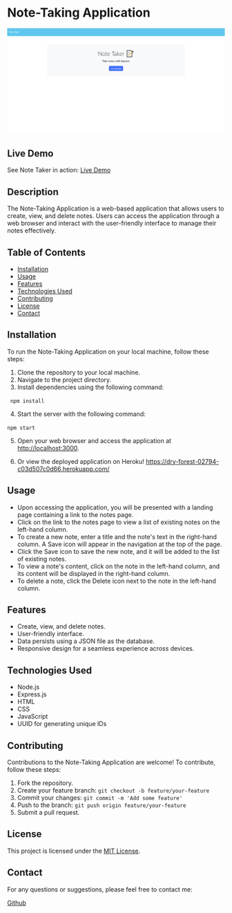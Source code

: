 # Note-Taking Application

![Note-Taking Application](./public/assets/images/note-taker.png)

## Live Demo

See Note Taker in action: [Live Demo](https://drive.google.com/file/d/1M4dly2Sj9MMsWq0BJbfNDIgjg4M_YNCV/view)

## Description

The Note-Taking Application is a web-based application that allows users to create, view, and delete notes. Users can access the application through a web browser and interact with the user-friendly interface to manage their notes effectively.

## Table of Contents

- [Installation](#installation)
- [Usage](#usage)
- [Features](#features)
- [Technologies Used](#technologies-used)
- [Contributing](#contributing)
- [License](#license)
- [Contact](#contact)

## Installation

To run the Note-Taking Application on your local machine, follow these steps:

1. Clone the repository to your local machine.
2. Navigate to the project directory.
3. Install dependencies using the following command:

``` npm install```

4. Start the server with the following command:

```npm start```

5. Open your web browser and access the application at [http://localhost:3000](http://localhost:3000).
  
6. Or view the deployed application on Heroku! https://dry-forest-02794-c03d507c0d66.herokuapp.com/

## Usage

- Upon accessing the application, you will be presented with a landing page containing a link to the notes page.
- Click on the link to the notes page to view a list of existing notes on the left-hand column.
- To create a new note, enter a title and the note's text in the right-hand column. A Save icon will appear in the navigation at the top of the page.
- Click the Save icon to save the new note, and it will be added to the list of existing notes.
- To view a note's content, click on the note in the left-hand column, and its content will be displayed in the right-hand column.
- To delete a note, click the Delete icon next to the note in the left-hand column.

## Features

- Create, view, and delete notes.
- User-friendly interface.
- Data persists using a JSON file as the database.
- Responsive design for a seamless experience across devices.

## Technologies Used

- Node.js
- Express.js
- HTML
- CSS
- JavaScript
- UUID for generating unique IDs

## Contributing

Contributions to the Note-Taking Application are welcome! To contribute, follow these steps:

1. Fork the repository.
2. Create your feature branch: `git checkout -b feature/your-feature`
3. Commit your changes: `git commit -m 'Add some feature'`
4. Push to the branch: `git push origin feature/your-feature`
5. Submit a pull request.

## License

This project is licensed under the [MIT License](link-to-license-file).

## Contact

For any questions or suggestions, please feel free to contact me:

[Github](https://github.com/2015johngtz)
